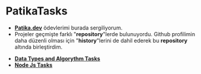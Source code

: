# PatikaTasks
- <a href="https://app.patika.dev/"><b>Patika.dev</b></a> ödevlerimi burada sergiliyorum. 
- Projeler geçmişte farklı "<b>repository</b>"lerde bulunuyordu. Github profilimin daha düzenli olması için "<b>history</b>"lerini de dahil ederek bu <b>repository</b> altında birleştirdim.

* <a href="https://github.com/frknsprnl/PatikaTasks/tree/master/Data%20Types%20%26%20Algorythms"><b> Data Types and Algorythm Tasks </b></a>
* <a href="https://github.com/frknsprnl/PatikaTasks/tree/master/node-js"><b> Node Js Tasks </b></a>
